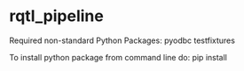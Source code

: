 # rqtl_pipeline

Required non-standard Python Packages:
pyodbc
testfixtures

To install python package from command line do:
pip install <package name>
